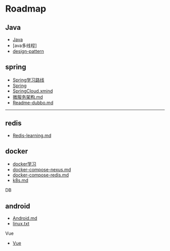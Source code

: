 # 												Roadmap

## Java

* [Java](java/RAEADME.md)
* [ava多线程]
* [design-pattern](java/design-pattern.md)



## spring

* [Spring学习路线](spring/learning-helper.md)
* [Spring](spring/spring.md)
* [SpringCloud.xmind](spring/spring-cloud/SpringCloud.xmind)
* [微服务架构.md](spring/spring-cloud/微服务架构.md)
* [Readme-dubbo.md](spring/spring-cloud/Readme-dubbo.md)

***

## redis

* [Redis-learning.md](redis/Redis-learning.md)

## docker

* [docker学习](docker/Readme.md)
* [docker-compose-nexus.md](docker/mynexus/docker-compose-Nexus.md)
* [docker-compose-redis.md](docker/mynexus/docker-compose-Nexus)
* [k8s.md](docker/k8s/Readme.md)

DB

## android

* [Android.md](android/Android.md)
* [linux.txt](linux/linux.txt)

Vue

* [Vue](vue/vue-learning.md)
